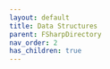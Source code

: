 ```yaml
---
layout: default
title: Data Structures
parent: FSharpDirectory
nav_order: 2
has_children: true
---
```

